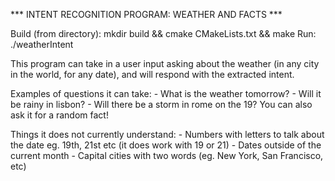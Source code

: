*** INTENT RECOGNITION PROGRAM: WEATHER AND FACTS ***

Build (from directory): mkdir build && cmake CMakeLists.txt && make
Run: ./weatherIntent



This program can take in a user input asking about the weather (in any city in the world, for any date), and will respond with the extracted intent.

Examples of questions it can take:
	- What is the weather tomorrow?
	- Will it be rainy in lisbon?
	- Will there be a storm in rome on the 19?
You can also ask it for a random fact!


Things it does not currently understand:
	- Numbers with letters to talk about the date eg. 19th, 21st etc (it does work with 19 or 21)
	- Dates outside of the current month
	- Capital cities with two words (eg. New York, San Francisco, etc)
